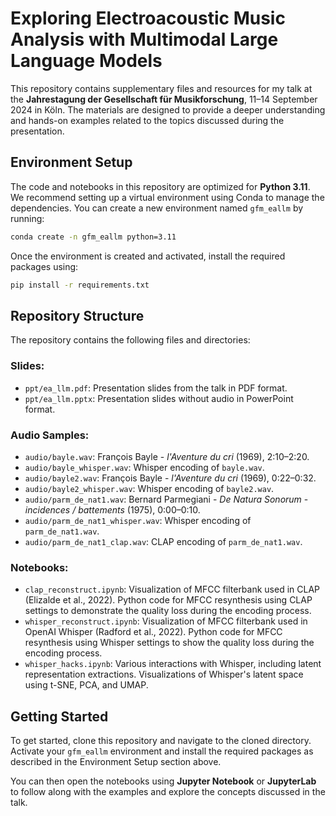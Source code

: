 
# Exploring Electroacoustic Music Analysis with Multimodal Large Language Models

This repository contains supplementary files and resources for my talk at the **Jahrestagung der Gesellschaft für Musikforschung**, 11–14 September 2024 in Köln. The materials are designed to provide a deeper understanding and hands-on examples related to the topics discussed during the presentation.

## Environment Setup

The code and notebooks in this repository are optimized for **Python 3.11**. We recommend setting up a virtual environment using Conda to manage the dependencies. You can create a new environment named `gfm_eallm` by running:

```bash
conda create -n gfm_eallm python=3.11
```

Once the environment is created and activated, install the required packages using:

```bash
pip install -r requirements.txt
```

## Repository Structure

The repository contains the following files and directories:

### Slides:
- `ppt/ea_llm.pdf`: Presentation slides from the talk in PDF format.
- `ppt/ea_llm.pptx`: Presentation slides without audio in PowerPoint format.

### Audio Samples:
- `audio/bayle.wav`: François Bayle - *l'Aventure du cri* (1969), 2:10–2:20.
- `audio/bayle_whisper.wav`: Whisper encoding of `bayle.wav`.
- `audio/bayle2.wav`: François Bayle - *l'Aventure du cri* (1969), 0:22–0:32.
- `audio/bayle2_whisper.wav`: Whisper encoding of `bayle2.wav`.
- `audio/parm_de_nat1.wav`: Bernard Parmegiani - *De Natura Sonorum* - *incidences / battements* (1975), 0:00–0:10.
- `audio/parm_de_nat1_whisper.wav`: Whisper encoding of `parm_de_nat1.wav`.
- `audio/parm_de_nat1_clap.wav`: CLAP encoding of `parm_de_nat1.wav`.

### Notebooks:
- `clap_reconstruct.ipynb`: Visualization of MFCC filterbank used in CLAP (Elizalde et al., 2022). Python code for MFCC resynthesis using CLAP settings to demonstrate the quality loss during the encoding process.
- `whisper_reconstruct.ipynb`: Visualization of MFCC filterbank used in OpenAI Whisper (Radford et al., 2022). Python code for MFCC resynthesis using Whisper settings to show the quality loss during the encoding process.
- `whisper_hacks.ipynb`: Various interactions with Whisper, including latent representation extractions. Visualizations of Whisper's latent space using t-SNE, PCA, and UMAP.

## Getting Started

To get started, clone this repository and navigate to the cloned directory. Activate your `gfm_eallm` environment and install the required packages as described in the Environment Setup section above.

You can then open the notebooks using **Jupyter Notebook** or **JupyterLab** to follow along with the examples and explore the concepts discussed in the talk.
